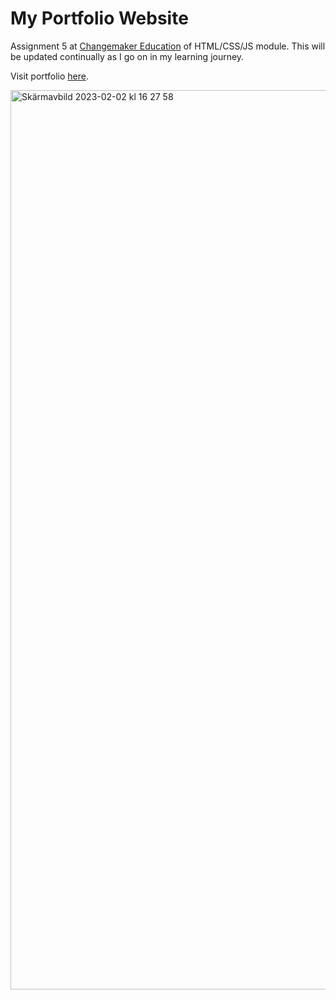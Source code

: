 # My Portfolio Website
Assignment 5 at [Changemaker Education](https://cmeducations.se/utbildningar/program/frontend-app-developer) of HTML/CSS/JS module. This will be updated continually as I go on in my learning journey.

Visit portfolio [here](https://jennynguyenoberg.github.io/portfolio-v1/).

<img width="1439" alt="Skärmavbild 2023-02-02 kl  16 27 58" src="https://user-images.githubusercontent.com/116844306/216370739-41eb57d5-8e32-47da-9d75-21606f0d933c.png">
